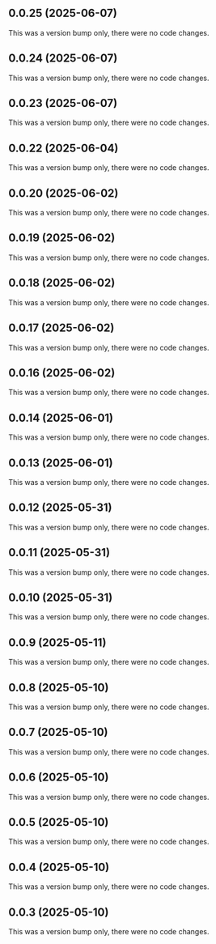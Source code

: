 ## 0.0.25 (2025-06-07)

This was a version bump only, there were no code changes.

## 0.0.24 (2025-06-07)

This was a version bump only, there were no code changes.

## 0.0.23 (2025-06-07)

This was a version bump only, there were no code changes.

## 0.0.22 (2025-06-04)

This was a version bump only, there were no code changes.

## 0.0.20 (2025-06-02)

This was a version bump only, there were no code changes.

## 0.0.19 (2025-06-02)

This was a version bump only, there were no code changes.

## 0.0.18 (2025-06-02)

This was a version bump only, there were no code changes.

## 0.0.17 (2025-06-02)

This was a version bump only, there were no code changes.

## 0.0.16 (2025-06-02)

This was a version bump only, there were no code changes.

## 0.0.14 (2025-06-01)

This was a version bump only, there were no code changes.

## 0.0.13 (2025-06-01)

This was a version bump only, there were no code changes.

## 0.0.12 (2025-05-31)

This was a version bump only, there were no code changes.

## 0.0.11 (2025-05-31)

This was a version bump only, there were no code changes.

## 0.0.10 (2025-05-31)

This was a version bump only, there were no code changes.

## 0.0.9 (2025-05-11)

This was a version bump only, there were no code changes.

## 0.0.8 (2025-05-10)

This was a version bump only, there were no code changes.

## 0.0.7 (2025-05-10)

This was a version bump only, there were no code changes.

## 0.0.6 (2025-05-10)

This was a version bump only, there were no code changes.

## 0.0.5 (2025-05-10)

This was a version bump only, there were no code changes.

## 0.0.4 (2025-05-10)

This was a version bump only, there were no code changes.

## 0.0.3 (2025-05-10)

This was a version bump only, there were no code changes.